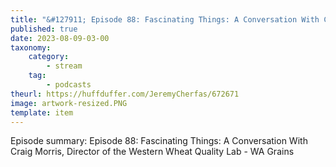 ```yaml
---
title: "&#127911; Episode 88: Fascinating Things: A Conversation With Craig Morris, Director of the Western Wheat Quality Lab - WA Grains"
published: true
date: 2023-08-09-03-00
taxonomy:
    category:
        - stream
    tag:
        - podcasts
theurl: https://huffduffer.com/JeremyCherfas/672671
image: artwork-resized.PNG
template: item
---
```


Episode summary: Episode 88: Fascinating Things: A Conversation With Craig Morris, Director of the Western Wheat Quality Lab - WA Grains
